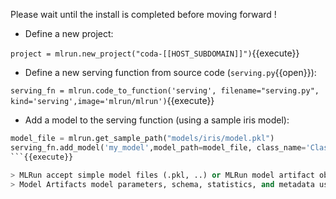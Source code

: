 
Please wait until the install is completed before moving forward !

- Define a new project:

`project = mlrun.new_project("coda-[[HOST_SUBDOMAIN]]")`{{execute}}

- Define a new serving function from source code (`serving.py`{{open}}):

`serving_fn = mlrun.code_to_function('serving', filename="serving.py", kind='serving',image='mlrun/mlrun')`{{execute}}

- Add a model to the serving function (using a sample iris model):

```python
model_file = mlrun.get_sample_path("models/iris/model.pkl")
serving_fn.add_model('my_model',model_path=model_file, class_name='ClassifierModel')
```{{execute}}

> MLRun accept simple model files (.pkl, ..) or MLRun model artifact objects (generated by the training), 
> Model Artifacts model parameters, schema, statistics, and metadata used to properly initialize and monitor the models.